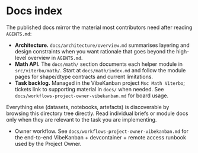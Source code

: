 # Docs index

The published docs mirror the material most contributors need after reading
`AGENTS.md`:

- **Architecture.** `docs/architecture/overview.md` summarises layering and
  design constraints when you want rationale that goes beyond the high-level
  overview in `AGENTS.md`.
- **Math API.** The `docs/math/` section documents each helper module in
  `src/viterbo/math/`. Start at `docs/math/index.md` and follow the module
  pages for shape/dtype contracts and current limitations.
- **Task backlog.** Managed in the VibeKanban project `Msc Math Viterbo`; tickets link to supporting material in `docs/` when needed. See `docs/workflows-project-owner-vibekanban.md` for board usage.

Everything else (datasets, notebooks, artefacts) is discoverable by browsing
this directory tree directly. Read individual briefs or module docs only when
they are relevant to the task you are implementing.

- Owner workflow. See `docs/workflows-project-owner-vibekanban.md` for the end-to-end
  VibeKanban + devcontainer + remote access runbook used by the Project Owner.
